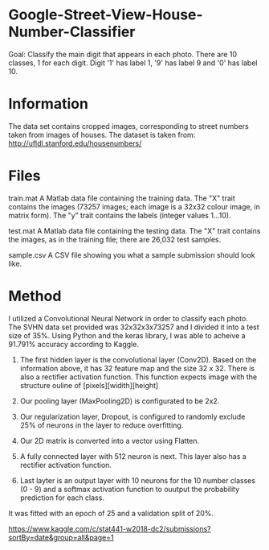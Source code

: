 # Google-Street-View-House-Number-Classifier
Goal: Classify the main digit that appears in each photo. There are 10 classes, 1 for each digit. Digit '1' has label 1, '9' has label 9 and '0' has label 10. 

# Information
The data set contains cropped images, corresponding to street numbers taken from images of houses. The dataset is taken from: http://ufldl.stanford.edu/housenumbers/

# Files
train.mat A Matlab data file containing the training data. The "X" trait contains the images (73257 images; each image is a 32x32 colour image, in matrix form). The "y" trait contains the labels (integer values 1...10).

test.mat A Matlab data file containing the testing data. The "X" trait contains the images, as in the training file; there are 26,032 test samples.

sample.csv A CSV file showing you what a sample submission should look like. 

# Method
I utilized a Convolutional Neural Network in order to classify each photo.
The SVHN data set provided was 32x32x3x73257 and I divided it into a test size of 35%. Using Python and the keras library, I was able to acheive a 91.791% accuracy according to Kaggle.

1) The first hidden layer is the convolutional layer (Conv2D). Based on the information above, it has 32 feature map and the size 32 x 32. There is also a rectifier activation function. This function expects image with the structure ouline of [pixels][widith][height]

2) Our pooling layer (MaxPooling2D) is configurated to be 2x2.

3) Our regularization layer, Dropout, is configured to randomly exclude 25% of neurons in the layer to reduce overfitting.

4) Our 2D matrix is converted into a vector using Flatten.

5) A fully connected layer with 512 neuron is next. This layer also has a rectifier activation function.

6) Last layter is an output layer with 10 neurons for the 10 number classes (0 - 9) and a softmax activation function to ouutput the probability prediction for each class. 

It was fitted with an epoch of 25 and a validation split of 20%.

https://www.kaggle.com/c/stat441-w2018-dc2/submissions?sortBy=date&group=all&page=1
